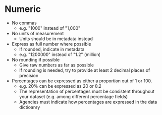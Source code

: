 # Numeric

- No commas
    - e.g. "1000" instead of "1,000"
- No units of measurement
    - Units should be in metadata instead
- Express as full number where possible
    - If rounded, indicate in metadata
    - e.g. "1200000" instead of "1.2" (million)
- No rounding if possible
    - Give raw numbers as far as possible
    - If rounding is needed, try to provide at least 2 decimal places of precision
- Percentages can be expressed as either a proportion out of 1 or 100. 
    - e.g.  20% can be expressed as 20 or 0.2
    - The representation of percentages must be consistent throughout your dataset (e.g. among different percentage fields)
    - Agencies must indicate how percentages are expressed in the data dictioanry